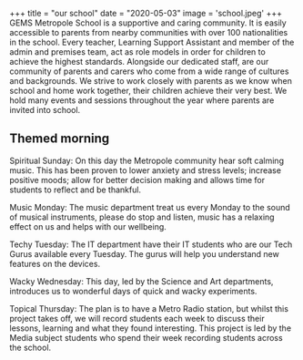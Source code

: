 +++
title = "our school"
date = "2020-05-03"
image = 'school.jpeg'
+++
GEMS Metropole School is a supportive and caring community. It is easily accessible to parents from nearby communities with over 100 nationalities in the school. Every teacher, Learning Support Assistant and member of the admin and premises team, act as role models in order for children to achieve the highest standards. Alongside our dedicated staff, are our community of parents and carers who come from a wide range of cultures and backgrounds. We strive to work closely with parents as we know when school and home work together, their children achieve their very best. We hold many events and sessions throughout the year where parents are invited into school.

## Themed morning

Spiritual Sunday: On this day the Metropole community hear soft calming music. This has been proven to lower anxiety and stress levels; increase positive moods; allow for better decision making and allows time for students to reflect and be thankful.

Music Monday: The music department treat us every Monday to the sound of musical instruments, please do stop and listen, music has a relaxing effect on us and helps with our wellbeing. 

Techy Tuesday: The IT department have their IT students who are our Tech Gurus available every Tuesday. The gurus will help you understand new features on the devices.

Wacky Wednesday: This day, led by the Science and Art departments, introduces us to wonderful days of quick and wacky experiments.

Topical Thursday: The plan is to have a Metro Radio station, but whilst this project takes off, we will record students each week to discuss their lessons, learning and what they found interesting. This project is led by the Media subject students who spend their week recording students across the school.
